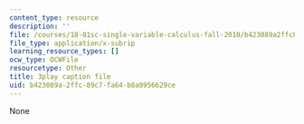```yaml
---
content_type: resource
description: ''
file: /courses/18-01sc-single-variable-calculus-fall-2010/b423089a2ffc89c7fa64b8a9956629ce_ryLdyDrBfvI.srt
file_type: application/x-subrip
learning_resource_types: []
ocw_type: OCWFile
resourcetype: Other
title: 3play caption file
uid: b423089a-2ffc-89c7-fa64-b8a9956629ce
---
```

None

